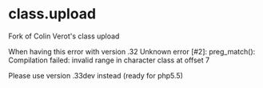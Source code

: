 class.upload
============

Fork of Colin Verot's class upload

When having this error with version .32
Unknown error [#2]: preg_match(): Compilation failed: invalid range in character class at offset 7 

Please use version .33dev instead (ready for php5.5)
